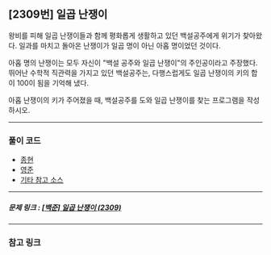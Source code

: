 ## [2309번] 일곱 난쟁이 
왕비를 피해 일곱 난쟁이들과 함께 평화롭게 생활하고 있던 백설공주에게 위기가 찾아왔다. 일과를 마치고 돌아온 난쟁이가 일곱 명이 아닌 아홉 명이었던 것이다.

아홉 명의 난쟁이는 모두 자신이 "백설 공주와 일곱 난쟁이"의 주인공이라고 주장했다. 뛰어난 수학적 직관력을 가지고 있던 백설공주는, 다행스럽게도 일곱 난쟁이의 키의 합이 100이 됨을 기억해 냈다.

아홉 난쟁이의 키가 주어졌을 때, 백설공주를 도와 일곱 난쟁이를 찾는 프로그램을 작성하시오.
*** 
### 풀이 코드
- [종현](https://github.com/almond0115/Algorithm-CodingTest/blob/main/BackJoon/2309/a.cpp)
- [영준]()
- [기타 참고 소스]()
***
##### 문제 링크 : [[백준] 일곱 난쟁이 (2309)](https://www.acmicpc.net/problem/2309)
***
### 참고 링크
